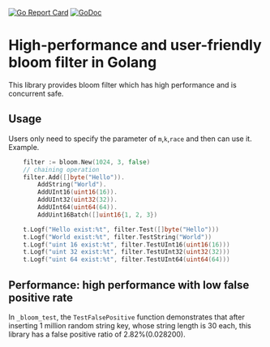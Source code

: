 [![Go Report Card](https://goreportcard.com/badge/github.com/liangyaopei/bloom)](https://goreportcard.com/report/github.com/liangyaopei/bloom)
[![GoDoc](https://godoc.org/github.com/liangyaopei/bloom?status.svg)](http://godoc.org/github.com/liangyaopei/bloom)
# High-performance and user-friendly bloom filter in Golang
This library provides bloom filter which has high performance and is concurrent safe. 

## Usage
Users only need to specify the parameter of `m`,`k`,`race` and then can use it.
Example.
```go
    filter := bloom.New(1024, 3, false)
	// chaining operation
	filter.Add([]byte("Hello")).
		AddString("World").
		AddUInt16(uint16(16)).
		AddUInt32(uint32(32)).
		AddUInt64(uint64(64)).
		AddUint16Batch([]uint16{1, 2, 3})

	t.Logf("Hello exist:%t", filter.Test([]byte("Hello")))
	t.Logf("World exist:%t", filter.TestString("World"))
	t.Logf("uint 16 exist:%t", filter.TestUInt16(uint16(16)))
	t.Logf("uint 32 exist:%t", filter.TestUInt32(uint32(32)))
	t.Logf("uint 64 exist:%t", filter.TestUInt64(uint64(64)))
```

## Performance: high performance with low false positive rate
In `_bloom_test`, the `TestFalsePositive` function demonstrates that after inserting 1 million random string key, whose string length is 30 each, this library has 
a false positive ratio of 2.82%(0.028200).

